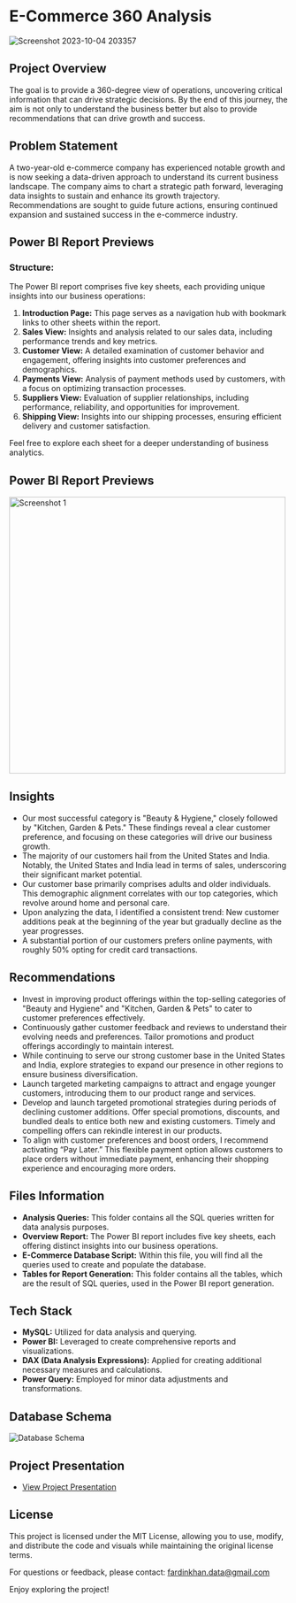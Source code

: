 # E-Commerce 360 Analysis
![Screenshot 2023-10-04 203357](https://github.com/Fardin-Data/E-Commerce-360-Analysis/assets/137788371/196c9b30-5547-4fed-b271-890d598b22ca)

## Project Overview
The goal is to provide a 360-degree view of operations, uncovering critical information that can drive strategic decisions. By the end of this journey, the aim is not only to understand the business better but also to provide recommendations that can drive growth and success.

## Problem Statement
A two-year-old e-commerce company has experienced notable growth and is now seeking a data-driven approach to understand its current business landscape. The company aims to chart a strategic path forward, leveraging data insights to sustain and enhance its growth trajectory. Recommendations are sought to guide future actions, ensuring continued expansion and sustained success in the e-commerce industry.

## Power BI Report Previews
### Structure:
The Power BI report comprises five key sheets, each providing unique insights into our business operations:
1. **Introduction Page:** This page serves as a navigation hub with bookmark links to other sheets within the report.
2. **Sales View:** Insights and analysis related to our sales data, including performance trends and key metrics.
3. **Customer View:** A detailed examination of customer behavior and engagement, offering insights into customer preferences and demographics.
4. **Payments View:** Analysis of payment methods used by customers, with a focus on optimizing transaction processes.
5. **Suppliers View:** Evaluation of supplier relationships, including performance, reliability, and opportunities for improvement.
6. **Shipping View:** Insights into our shipping processes, ensuring efficient delivery and customer satisfaction.

Feel free to explore each sheet for a deeper understanding of business analytics.

## Power BI Report Previews

<div style="display: flex; flex-wrap: nowrap; overflow-x: auto; gap: 10px;">
  <img src="https://github.com/Fardin-Data/E-Commerce-360-Analysis/assets/137788371/1ee38292-04e0-4c74-a422-b35ffe97aa0a" alt="Screenshot 1" style="width: 500px;">
  <img src="https://github.com/Fardin-Data/E-Commerce-360-Analysis/assets/137788371/356b7dcc-d27f-421f-acd8-3bc01f24129b" alt="Screenshot 2" style="width: 500px;">
  <img src="https://github.com/Fardin-Data/E-Commerce-360-Analysis/assets/137788371/f5cc6df4-8203-4384-bf7d-fee3416f7b85" alt="Screenshot 3" style="width: 500px;">
  <img src="https://github.com/Fardin-Data/E-Commerce-360-Analysis/assets/137788371/204fc0b5-c1ba-4bc2-a21c-3fd6953908e0" alt="Screenshot 4" style="width: 500px;">
  <img src="https://github.com/Fardin-Data/E-Commerce-360-Analysis/assets/137788371/2abf8927-8306-4618-b94a-790d2327ea1a" alt="Screenshot 5" style="width: 500px;">
  <img src="https://github.com/Fardin-Data/E-Commerce-360-Analysis/assets/137788371/64babf18-42b9-4002-b747-dfbf7551fd07" alt="Screenshot 6" style="width: 500px;">
</div>


## Insights
- Our most successful category is "Beauty & Hygiene," closely followed by "Kitchen, Garden & Pets." These findings reveal a clear customer preference, and focusing on these categories will drive our business growth.
- The majority of our customers hail from the United States and India. Notably, the United States and India lead in terms of sales, underscoring their significant market potential.
- Our customer base primarily comprises adults and older individuals. This demographic alignment correlates with our top categories, which revolve around home and personal care.
- Upon analyzing the data, I identified a consistent trend: New customer additions peak at the beginning of the year but gradually decline as the year progresses.
- A substantial portion of our customers prefers online payments, with roughly 50% opting for credit card transactions.

## Recommendations
- Invest in improving product offerings within the top-selling categories of "Beauty and Hygiene" and "Kitchen, Garden & Pets" to cater to customer preferences effectively.
- Continuously gather customer feedback and reviews to understand their evolving needs and preferences. Tailor promotions and product offerings accordingly to maintain interest.
- While continuing to serve our strong customer base in the United States and India, explore strategies to expand our presence in other regions to ensure business diversification.
- Launch targeted marketing campaigns to attract and engage younger customers, introducing them to our product range and services.
- Develop and launch targeted promotional strategies during periods of declining customer additions. Offer special promotions, discounts, and bundled deals to entice both new and existing customers. Timely and compelling offers can rekindle interest in our products.
- To align with customer preferences and boost orders, I recommend activating “Pay Later.” This flexible payment option allows customers to place orders without immediate payment, enhancing their shopping experience and encouraging more orders.

## Files Information
- **Analysis Queries:** This folder contains all the SQL queries written for data analysis purposes.
- **Overview Report:** The Power BI report includes five key sheets, each offering distinct insights into our business operations.
- **E-Commerce Database Script:** Within this file, you will find all the queries used to create and populate the database.
- **Tables for Report Generation:** This folder contains all the tables, which are the result of SQL queries, used in the Power BI report generation.

## Tech Stack
- **MySQL:** Utilized for data analysis and querying.
- **Power BI:** Leveraged to create comprehensive reports and visualizations.
- **DAX (Data Analysis Expressions):** Applied for creating additional necessary measures and calculations.
- **Power Query:** Employed for minor data adjustments and transformations.

## Database Schema
![Database Schema](https://github.com/Fardin-Data/E-Commerce-360-Analysis/assets/137788371/642e14db-cf49-4a8c-bb46-672b1fd4f2f1)

## Project Presentation
- [View Project Presentation](https://www.canva.com/design/DAFwHRGUVJ0/TnfhrpYY_YDDIKExgaF4XA/view?utm_content=DAFwHRGUVJ0&utm_campaign=designshare&utm_medium=link&utm_source=publishsharelink)

## License
This project is licensed under the MIT License, allowing you to use, modify, and distribute the code and visuals while maintaining the original license terms.

For questions or feedback, please contact: fardinkhan.data@gmail.com

Enjoy exploring the project!
